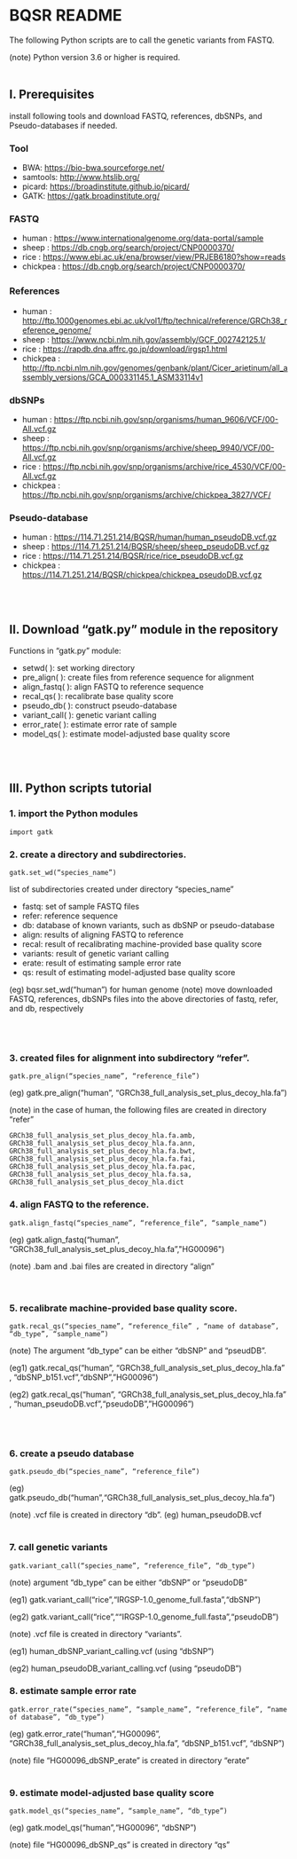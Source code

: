 # BQSR README
The following Python scripts are to call the genetic variants from FASTQ. 

(note) Python version 3.6 or higher is required.<br><br>


## I. Prerequisites 
install following tools and download FASTQ, references, dbSNPs, and Pseudo-databases if needed. 


### Tool
*	BWA: https://bio-bwa.sourceforge.net/
*	samtools: http://www.htslib.org/
*	picard: https://broadinstitute.github.io/picard/
*	GATK: https://gatk.broadinstitute.org/

### FASTQ
*	human : https://www.internationalgenome.org/data-portal/sample
*	sheep : https://db.cngb.org/search/project/CNP0000370/
*	rice : https://www.ebi.ac.uk/ena/browser/view/PRJEB6180?show=reads
*	chickpea : https://db.cngb.org/search/project/CNP0000370/

### References 　
* human : http://ftp.1000genomes.ebi.ac.uk/vol1/ftp/technical/reference/GRCh38_reference_genome/
* sheep : https://www.ncbi.nlm.nih.gov/assembly/GCF_002742125.1/
* rice : https://rapdb.dna.affrc.go.jp/download/irgsp1.html
* chickpea : http://ftp.ncbi.nlm.nih.gov/genomes/genbank/plant/Cicer_arietinum/all_assembly_versions/GCA_000331145.1_ASM33114v1

### dbSNPs
*	human : https://ftp.ncbi.nih.gov/snp/organisms/human_9606/VCF/00-All.vcf.gz
*	sheep : https://ftp.ncbi.nih.gov/snp/organisms/archive/sheep_9940/VCF/00-All.vcf.gz
*	rice : https://ftp.ncbi.nih.gov/snp/organisms/archive/rice_4530/VCF/00-All.vcf.gz
*	chickpea : https://ftp.ncbi.nih.gov/snp/organisms/archive/chickpea_3827/VCF/

### Pseudo-database
*	human : https://114.71.251.214/BQSR/human/human_pseudoDB.vcf.gz
*	sheep : https://114.71.251.214/BQSR/sheep/sheep_pseudoDB.vcf.gz
*	rice : https://114.71.251.214/BQSR/rice/rice_pseudoDB.vcf.gz
*	chickpea : https://114.71.251.214/BQSR/chickpea/chickpea_pseudoDB.vcf.gz

<br><br>
## Ⅱ. Download “gatk.py” module in the repository

Functions in “gatk.py” module:

+ setwd( ): set working directory
+	pre_align( ): create files from reference sequence for alignment
+	align_fastq( ): align FASTQ to reference sequence 
+	recal_qs( ): recalibrate base quality score
+	pseudo_db( ): construct pseudo-database 
+	variant_call( ): genetic variant calling
+	error_rate( ): estimate error rate of sample
+	model_qs( ): estimate model-adjusted base quality score

<br><br>
## Ⅲ. Python scripts tutorial
### 1.	import the Python modules
```
import gatk
```

### 2.	create a directory and subdirectories.
```
gatk.set_wd(“species_name”)
```

list of subdirectories created under directory “species_name”

+	fastq: set of sample FASTQ files
+ refer: reference sequence 
+	db: database of known variants, such as dbSNP or pseudo-database
+	align: results of aligning FASTQ to reference
+	recal: result of recalibrating machine-provided base quality score 
+	variants: result of genetic variant calling
+	erate: result of estimating sample error rate
+	qs: result of estimating model-adjusted base quality score



(eg) bqsr.set_wd(“human”) for human genome
(note) move downloaded FASTQ, references, dbSNPs files into the above directories of fastq, refer, and db, respectively 

<br><br>
### 3. created files for alignment into subdirectory “refer”.
```
gatk.pre_align(“species_name”, “reference_file”)
```
(eg) gatk.pre_align(“human”, “GRCh38_full_analysis_set_plus_decoy_hla.fa”)

(note) in the case of human, the following files are created in directory “refer”
```
GRCh38_full_analysis_set_plus_decoy_hla.fa.amb, 
GRCh38_full_analysis_set_plus_decoy_hla.fa.ann,
GRCh38_full_analysis_set_plus_decoy_hla.fa.bwt, 
GRCh38_full_analysis_set_plus_decoy_hla.fa.fai,
GRCh38_full_analysis_set_plus_decoy_hla.fa.pac, 
GRCh38_full_analysis_set_plus_decoy_hla.fa.sa,
GRCh38_full_analysis_set_plus_decoy_hla.dict 
```

### 4.	align FASTQ to the reference. 
```
gatk.align_fastq(“species_name”, “reference_file”, “sample_name”)
```
(eg) gatk.align_fastq(“human”, “GRCh38_full_analysis_set_plus_decoy_hla.fa”,"HG00096")

(note) .bam and .bai files are created in directory “align”
<br><br><br>
### 5.	recalibrate machine-provided base quality score. 
```
gatk.recal_qs(“species_name”, “reference_file” , “name of database”, “db_type”, “sample_name”)
```
(note) The argument “db_type” can be either “dbSNP” and “pseudDB”.

(eg1) gatk.recal_qs(“human”, “GRCh38_full_analysis_set_plus_decoy_hla.fa” , “dbSNP_b151.vcf”,“dbSNP”,”HG00096”)

(eg2) gatk.recal_qs(“human”, “GRCh38_full_analysis_set_plus_decoy_hla.fa” , “human_pseudoDB.vcf”,“pseudoDB”,”HG00096”)

<br><br>
### 6.	create a pseudo database
```
gatk.pseudo_db(“species_name”, “reference_file”)
```
(eg) gatk.pseudo_db(“human”,“GRCh38_full_analysis_set_plus_decoy_hla.fa”)

(note) .vcf file is created in directory “db”. 
(eg) human_pseudoDB.vcf 
<br><br>
### 7.	call genetic variants 
```
gatk.variant_call(“species_name”, “reference_file”, “db_type”)
```
(note) argument “db_type” can be either “dbSNP” or “pseudoDB”

(eg1) gatk.variant_call(“rice”,“IRGSP-1.0_genome_full.fasta”,“dbSNP”)

(eg2) gatk.variant_call(“rice”,““IRGSP-1.0_genome_full.fasta”,“pseudoDB”)

(note) .vcf file is created in directory “variants”. 

(eg1) human_dbSNP_variant_calling.vcf (using “dbSNP”)

(eg2) human_pseudoDB_variant_calling.vcf (using “pseudoDB”)

### 8.	estimate sample error rate
```
gatk.error_rate(“species_name”, “sample_name”, “reference_file”, “name of database”, “db_type”)
```
(eg) gatk.error_rate(“human”,“HG00096”, “GRCh38_full_analysis_set_plus_decoy_hla.fa”, “dbSNP_b151.vcf”, “dbSNP”)

(note) file “HG00096_dbSNP_erate” is created in directory “erate”
<br><br>
### 9.	estimate model-adjusted base quality score
```
gatk.model_qs(“species_name”, “sample_name”, “db_type”)
```
(eg) gatk.model_qs(“human”,“HG00096”, “dbSNP”)

(note) file “HG00096_dbSNP_qs” is created in directory “qs”
